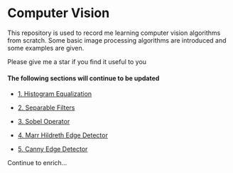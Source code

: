# Computer Vision

This repository is used to record me learning computer vision algorithms from scratch.
Some basic image processing algorithms are introduced and some examples are given.

Please give me a star if you find it useful to you

#### The following sections will continue to be updated

* [1. Histogram Equalization](source/1.Histogram-Equalization/README.md)

* [2. Separable Filters](source/2.Separable-Filters/README.md)

* [3. Sobel Operator](source/3.Sobel-Filter/README.md)

* [4. Marr Hildreth Edge Detector](source/4.Marr-Hildreth-Edge-Detector/README.md)

* [5. Canny Edge Detector](source/5.Canny-Edge-Detector/README.md)

Continue to enrich...


